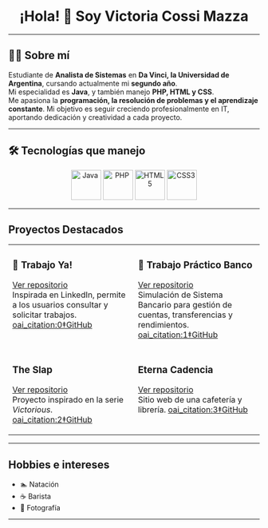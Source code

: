 <h1 align="center">¡Hola! 👋 Soy Victoria Cossi Mazza</h1>

---

## 👩‍💻 Sobre mí  
Estudiante de **Analista de Sistemas** en **Da Vinci, la Universidad de Argentina**, cursando actualmente mi **segundo año**.  
Mi especialidad es **Java**, y también manejo **PHP, HTML y CSS**.  
Me apasiona la **programación, la resolución de problemas y el aprendizaje constante**. Mi objetivo es seguir creciendo profesionalmente en IT, aportando dedicación y creatividad a cada proyecto.

---

## 🛠️ Tecnologías que manejo  
<p align="center">
  <img src="https://cdn.jsdelivr.net/gh/devicons/devicon/icons/java/java-original.svg" width="60" height="60" alt="Java"/>
  <img src="https://cdn.jsdelivr.net/gh/devicons/devicon/icons/php/php-original.svg" width="60" height="60" alt="PHP"/>
  <img src="https://cdn.jsdelivr.net/gh/devicons/devicon/icons/html5/html5-original.svg" width="60" height="60" alt="HTML5"/>
  <img src="https://cdn.jsdelivr.net/gh/devicons/devicon/icons/css3/css3-original.svg" width="60" height="60" alt="CSS3"/>
</p>

---

##  Proyectos Destacados  

<table>
<tr>
<td width="50%" valign="top">

### 💼 Trabajo Ya!  
[Ver repositorio](https://github.com/vickyycm/TrabajoYa)  
Inspirada en LinkedIn, permite a los usuarios consultar y solicitar trabajos.
 [oai_citation:0‡GitHub](https://github.com/vickyycm/TrabajoYa)

</td>
<td width="50%" valign="top">

### 🏦 Trabajo Práctico Banco  
[Ver repositorio](https://github.com/vickyycm/TrabajoPracticoBanco)  
Simulación de Sistema Bancario para gestión de cuentas, transferencias y rendimientos. 
 [oai_citation:1‡GitHub](https://github.com/vickyycm/TrabajoPracticoBanco)

</td>
</tr>
<tr>
<td width="50%" valign="top">

###  The Slap  
[Ver repositorio](https://github.com/vickyycm/TheSlap)  
Proyecto inspirado en la serie *Victorious*.
 [oai_citation:2‡GitHub](https://github.com/vickyycm/TheSlap)

</td>
<td width="50%" valign="top">

###  Eterna Cadencia  
[Ver repositorio](https://github.com/vickyycm/EternaCadencia)  
Sitio web de una cafetería y librería.
 [oai_citation:3‡GitHub](https://github.com/EternaCadencia)

</td>
</tr>
</table>

---

##  Hobbies e intereses  
- 🏊 Natación  
- ☕ Barista  
- 📸 Fotografía  

---

